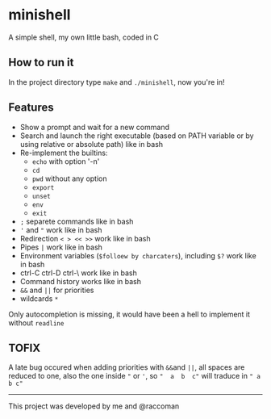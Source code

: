 # minishell
A simple shell, my own little bash, coded in C

## How to run it
In the project directory type `make` and `./minishell`, now you're in!

## Features
* Show a prompt and wait for a new command
* Search and launch the right executable (based on PATH variable or by using relative or absolute path) like in bash
* Re-implement the builtins:
	* `echo` with option '-n'
	* `cd`
	* `pwd` without any option
	* `export`
	* `unset`
	* `env`
	* `exit`
* `;` separete commands like in bash
* `'` and `"` work like in bash
* Redirection `< > << >>` work like in bash
* Pipes `|` work like in bash
* Environment variables (`$folloew by charcaters`), including `$?` work like in bash
* ctrl-C ctrl-D ctrl-\ work like in bash
* Command history works like in bash
* `&&` and `||` for priorities
* wildcards `*`

Only autocompletion is missing, it would have been a hell to implement it without `readline`

## TOFIX
A late bug occured when adding priorities with `&&`and `||`, all spaces are reduced to one, also the one inside `"` or `'`, so `"  a  b  c"` will traduce in `" a b c"`
***
  
This project was developed by me and @raccoman
